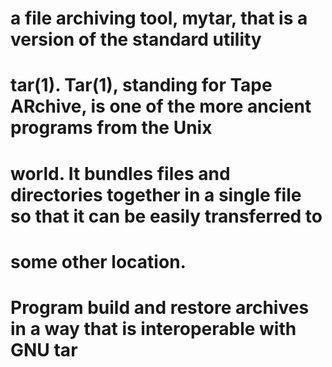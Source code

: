 # a file archiving tool, mytar, that is a version of the standard utility
# tar(1). Tar(1), standing for Tape ARchive, is one of the more ancient programs from the Unix
# world. It bundles files and directories together in a single file so that it can be easily transferred to
# some other location.

# Program build and restore archives in a way that is interoperable with GNU tar
